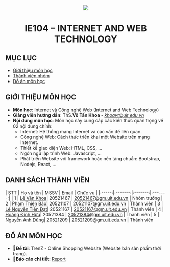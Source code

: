 <p align="center">
   <a href="https://www.uit.edu.vn/">
      <img src="https://i.imgur.com/WmMnSRt.png" border="none">
   </a>
</p>
<h1 align="center">
    IE104 – INTERNET AND WEB TECHNOLOGY
</h1>

## MỤC LỤC
* [Giới thiệu môn học](#gioithieumonhoc)
* [Thành viên nhóm](#thanhvien)
* [Đồ án môn học](#doan)

## GIỚI THIỆU MÔN HỌC
<a name="gioithieumonhoc"></a>
+ **Môn học**: Internet và Công nghệ Web (Internet and Web Technology)
+ **Giảng viên hướng dẫn**: ThS.**Võ Tấn Khoa** - *khoavt@uit.edu.vn*
+ **Nội dung môn học**:
   Môn học này cung cấp các kiến thức quan trọng về 02 nội dung chính:
   + Internet: Hệ thống mạng Internet và các vấn đề liên quan.
   + Công nghệ Web: Cách thức triển khai một Website trên mạng Internet.
   + Thiết kế giao diện Web: HTML, CSS, ...
   + Ngôn ngữ lập trình Web: Javascript, ...
   + Phát triển Website với framework hoặc nền tảng chuẩn: Bootstrap, Nodejs, React, ...

## DANH SÁCH THÀNH VIÊN
<a name="thanhvien"></a>
| STT | Họ và tên | MSSV | Email | Chức vụ |
|:-----:|:-------:|:-------:|:-------:|
| 1 | [Lê Văn Khoa](https://github.com/Levankhoa150102)| 20521467 | 20521467@gm.uit.edu.vn | Nhóm trưởng
| 2 | [Phạm Thiện Bảo](https://github.com/beetibao)| 20521107 | 20521107@gm.uit.edu.vn | Thành viên
| 3 | [Lê Nguyễn Tiến Đạt](https://github.com/lenguyentiendat)| 20521167 | 20521167@gm.uit.edu.vn | Thành viên
| 4 | [Hoàng Đình Hữu](https://github.com/IvanDominis)| 20521384 | 20521384@gm.uit.edu.vn | Thành viên
| 5 | [Nguyễn Anh Dũng](https://github.com/NguyenDung278)| 20521209 | 20521209@gm.uit.edu.vn | Thành viên

## ĐỒ ÁN MÔN HỌC
<a name="doan"></a>
+ 📣**Đề tài**: TrenZ - Online Shopping Website (Website bán sản phẩm thời trang).
+ 📝**Báo cáo chi tiết**: [Report]()
